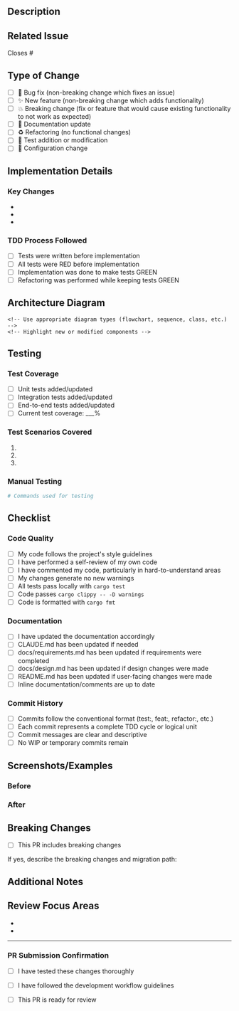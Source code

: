 ## Description
<!-- Provide a brief description of the changes in this PR -->

## Related Issue
<!-- Link to the related issue if applicable -->
Closes #

## Type of Change
<!-- Mark the relevant option with an "x" -->
- [ ] 🐛 Bug fix (non-breaking change which fixes an issue)
- [ ] ✨ New feature (non-breaking change which adds functionality)
- [ ] 💥 Breaking change (fix or feature that would cause existing functionality to not work as expected)
- [ ] 📝 Documentation update
- [ ] ♻️ Refactoring (no functional changes)
- [ ] 🧪 Test addition or modification
- [ ] 🔧 Configuration change

## Implementation Details
<!-- Describe the implementation approach and key decisions made -->

### Key Changes
<!-- List the main changes made in this PR -->
- 
- 
- 

### TDD Process Followed
<!-- Confirm that TDD process was followed -->
- [ ] Tests were written before implementation
- [ ] All tests were RED before implementation
- [ ] Implementation was done to make tests GREEN
- [ ] Refactoring was performed while keeping tests GREEN

## Architecture Diagram
<!-- Add a Mermaid diagram visualizing the changes -->
```mermaid
<!-- Use appropriate diagram types (flowchart, sequence, class, etc.) -->
<!-- Highlight new or modified components -->
```

## Testing
<!-- Describe the tests added or modified -->

### Test Coverage
- [ ] Unit tests added/updated
- [ ] Integration tests added/updated
- [ ] End-to-end tests added/updated
- [ ] Current test coverage: ___% 

### Test Scenarios Covered
<!-- List the test scenarios that were implemented -->
1. 
2. 
3. 

### Manual Testing
<!-- Describe any manual testing performed -->
```bash
# Commands used for testing
```

## Checklist
<!-- Mark completed items with an "x" -->

### Code Quality
- [ ] My code follows the project's style guidelines
- [ ] I have performed a self-review of my own code
- [ ] I have commented my code, particularly in hard-to-understand areas
- [ ] My changes generate no new warnings
- [ ] All tests pass locally with `cargo test`
- [ ] Code passes `cargo clippy -- -D warnings`
- [ ] Code is formatted with `cargo fmt`

### Documentation
- [ ] I have updated the documentation accordingly
- [ ] CLAUDE.md has been updated if needed
- [ ] docs/requirements.md has been updated if requirements were completed
- [ ] docs/design.md has been updated if design changes were made
- [ ] README.md has been updated if user-facing changes were made
- [ ] Inline documentation/comments are up to date

### Commit History
- [ ] Commits follow the conventional format (test:, feat:, refactor:, etc.)
- [ ] Each commit represents a complete TDD cycle or logical unit
- [ ] Commit messages are clear and descriptive
- [ ] No WIP or temporary commits remain

## Screenshots/Examples
<!-- If applicable, add screenshots or examples of the feature in action -->

### Before
<!-- Add before screenshots/examples if relevant -->

### After
<!-- Add after screenshots/examples if relevant -->

## Breaking Changes
<!-- List any breaking changes and migration steps if applicable -->
- [ ] This PR includes breaking changes

If yes, describe the breaking changes and migration path:

## Additional Notes
<!-- Add any additional notes, concerns, or discussion points -->

## Review Focus Areas
<!-- Highlight specific areas where you'd like reviewers to focus -->
- 
- 

---
<!-- Do not edit below this line -->
### PR Submission Confirmation
- [ ] I have tested these changes thoroughly
- [ ] I have followed the development workflow guidelines
- [ ] This PR is ready for review

